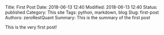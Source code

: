Title: First Post
Date: 2018-06-13 12:40
Modified: 2018-06-13 12:40
Status: published
Category: This site
Tags: python, markdown, blog
Slug: first-post
Authors: zeroRestQuant
Summary: This is the summary of the first post

This is the very first post!
